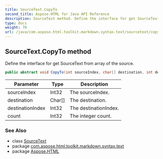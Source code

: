 ```yaml
---
title: SourceText.CopyTo
second_title: Aspose.HTML for Java API Reference
description: SourceText method. Define the interface for get SourceText from array of the source
type: docs
weight: 70
url: /java/com.aspose.html.toolkit.markdown.syntax.text/sourcetext/copyto/
---
```

## SourceText.CopyTo method

Define the interface for get SourceText from array of the source.

```java
public abstract void CopyTo(int sourceIndex, char[] destination, int destinationIndex, int count)
```

| Parameter | Type | Description |
| --- | --- | --- |
| sourceIndex | Int32 | The sourceIndex. |
| destination | Char[] | The destination. |
| destinationIndex | Int32 | The destinationIndex. |
| count | Int32 | The integer count. |

### See Also

* class [SourceText](../)
* package [com.aspose.html.toolkit.markdown.syntax.text](../../sourcetext/)
* package [Aspose.HTML](../../../)
